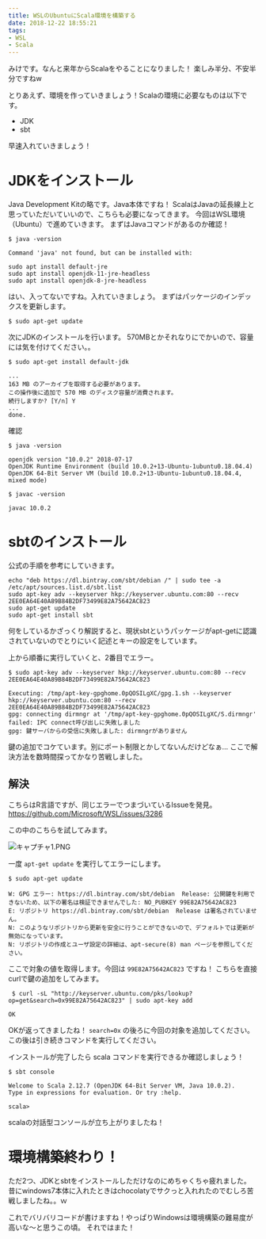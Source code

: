 ```yaml
---
title: WSLのUbuntuにScala環境を構築する
date: 2018-12-22 18:55:21
tags:
- WSL
- Scala
---
```

みけです。なんと来年からScalaをやることになりました！
楽しみ半分、不安半分ですねw

とりあえず、環境を作っていきましょう！Scalaの環境に必要なものは以下です。

* JDK
* sbt

早速入れていきましょう！

# JDKをインストール
Java Development Kitの略です。Java本体ですね！
ScalaはJavaの延長線上と思っていただいていいので、こちらも必要になってきます。
今回はWSL環境（Ubuntu）で進めていきます。
まずはJavaコマンドがあるのか確認！

```
$ java -version

Command 'java' not found, but can be installed with:

sudo apt install default-jre
sudo apt install openjdk-11-jre-headless
sudo apt install openjdk-8-jre-headless
```

はい、入ってないですね。入れていきましょう。
まずはパッケージのインデックスを更新します。

```
$ sudo apt-get update
```

次にJDKのインストールを行います。
570MBとかそれなりにでかいので、容量には気を付けてください。。

```
$ sudo apt-get install default-jdk

...
163 MB のアーカイブを取得する必要があります。
この操作後に追加で 570 MB のディスク容量が消費されます。
続行しますか? [Y/n] Y
...
done.
```

確認

```
$ java -version

openjdk version "10.0.2" 2018-07-17
OpenJDK Runtime Environment (build 10.0.2+13-Ubuntu-1ubuntu0.18.04.4)
OpenJDK 64-Bit Server VM (build 10.0.2+13-Ubuntu-1ubuntu0.18.04.4, mixed mode)
```

```
$ javac -version

javac 10.0.2
```

# sbtのインストール
公式の手順を参考にしていきます。

```
echo "deb https://dl.bintray.com/sbt/debian /" | sudo tee -a /etc/apt/sources.list.d/sbt.list
sudo apt-key adv --keyserver hkp://keyserver.ubuntu.com:80 --recv 2EE0EA64E40A89B84B2DF73499E82A75642AC823
sudo apt-get update
sudo apt-get install sbt
```

何をしているかざっくり解説すると、現状sbtというパッケージがapt-getに認識されていないのでとりにいく記述とキーの設定をしています。

上から順番に実行していくと、2番目でエラー。

```
$ sudo apt-key adv --keyserver hkp://keyserver.ubuntu.com:80 --recv 2EE0EA64E40A89B84B2DF73499E82A75642AC823

Executing: /tmp/apt-key-gpghome.0pQOSILgXC/gpg.1.sh --keyserver hkp://keyserver.ubuntu.com:80 --recv 2EE0EA64E40A89B84B2DF73499E82A75642AC823
gpg: connecting dirmngr at '/tmp/apt-key-gpghome.0pQOSILgXC/S.dirmngr' failed: IPC connect呼び出しに失敗しました
gpg: 鍵サーバからの受信に失敗しました: dirmngrがありません
```

鍵の追加でコケています。別にポート制限とかしてないんだけどなぁ…
ここで解決方法を数時間探ってかなり苦戦しました。

## 解決

こちらはR言語ですが、同じエラーでつまづいているIssueを発見。
https://github.com/Microsoft/WSL/issues/3286

この中のこちらを試してみます。

![キャプチャ1.PNG](https://qiita-image-store.s3.amazonaws.com/0/178351/a21f2347-25b4-ee3a-2b60-6927f8fc0343.png)

一度 `apt-get update` を実行してエラーにします。

```
$ sudo apt-get update

W: GPG エラー: https://dl.bintray.com/sbt/debian  Release: 公開鍵を利用できないため、以下の署名は検証できませんでした: NO_PUBKEY 99E82A75642AC823
E: リポジトリ https://dl.bintray.com/sbt/debian  Release は署名されていません。
N: このようなリポジトリから更新を安全に行うことができないので、デフォルトでは更新が無効になっています。
N: リポジトリの作成とユーザ設定の詳細は、apt-secure(8) man ページを参照してください。
```

ここで対象の値を取得します。今回は `99E82A75642AC823` ですね！
こちらを直接curlで鍵の追加をしてみます。

```
 $ curl -sL "http://keyserver.ubuntu.com/pks/lookup?op=get&search=0x99E82A75642AC823" | sudo apt-key add

OK
```

OKが返ってきましたね！ `search=0x` の後ろに今回の対象を追加してください。
この後は引き続きコマンドを実行してください。

インストールが完了したら scala コマンドを実行できるか確認しましょう！

```
$ sbt console

Welcome to Scala 2.12.7 (OpenJDK 64-Bit Server VM, Java 10.0.2).
Type in expressions for evaluation. Or try :help.

scala>
```

scalaの対話型コンソールが立ち上がりましたね！

# 環境構築終わり！
ただ2つ、JDKとsbtをインストールしただけなのにめちゃくちゃ疲れました。
昔にwindows7本体に入れたときはchocolatyでサクっと入れれたのでむしろ苦戦しましたね。。ｗ

これでバリバリコードが書けますね！やっぱりWindowsは環境構築の難易度が高いな～と思うこの頃。
それではまた！